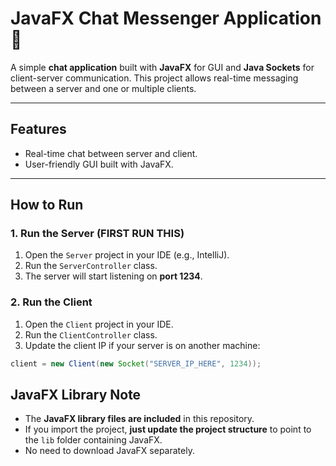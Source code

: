 # JavaFX Chat Messenger Application 💬

A simple **chat application** built with **JavaFX** for GUI and **Java Sockets** for client-server communication. This project allows real-time messaging between a server and one or multiple clients.  

---

## Features

- Real-time chat between server and client.  
- User-friendly GUI built with JavaFX.  

---

## How to Run

### 1. Run the Server (FIRST RUN THIS)
1. Open the `Server` project in your IDE (e.g., IntelliJ).  
2. Run the `ServerController` class.  
3. The server will start listening on **port 1234**.  

### 2. Run the Client
1. Open the `Client` project in your IDE.  
2. Run the `ClientController` class.  
3. Update the client IP if your server is on another machine:  
```java
client = new Client(new Socket("SERVER_IP_HERE", 1234));
```
## JavaFX Library Note

- The **JavaFX library files are included** in this repository.  
- If you import the project, **just update the project structure** to point to the `lib` folder containing JavaFX.  
- No need to download JavaFX separately.  

